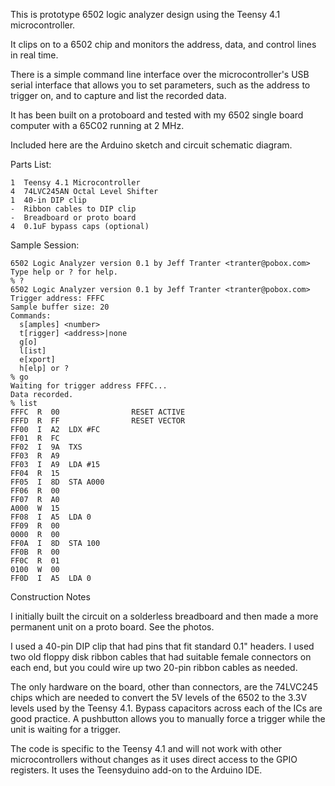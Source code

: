 This is prototype 6502 logic analyzer design using the Teensy 4.1
microcontroller.

It clips on to a 6502 chip and monitors the address, data, and control
lines in real time.

There is a simple command line interface over the microcontroller's
USB serial interface that allows you to set parameters, such as the
address to trigger on, and to capture and list the recorded data.

It has been built on a protoboard and tested with my 6502 single board
computer with a 65C02 running at 2 MHz.

Included here are the Arduino sketch and circuit schematic diagram.

Parts List:

```
1  Teensy 4.1 Microcontroller
4  74LVC245AN Octal Level Shifter
1  40-in DIP clip
-  Ribbon cables to DIP clip
-  Breadboard or proto board
4  0.1uF bypass caps (optional)
```

Sample Session:

```
6502 Logic Analyzer version 0.1 by Jeff Tranter <tranter@pobox.com>
Type help or ? for help.
% ?
6502 Logic Analyzer version 0.1 by Jeff Tranter <tranter@pobox.com>
Trigger address: FFFC
Sample buffer size: 20
Commands:
  s[amples] <number>
  t[rigger] <address>|none
  g[o]
  l[ist]
  e[xport]
  h[elp] or ?
% go
Waiting for trigger address FFFC...
Data recorded.
% list
FFFC  R  00                RESET ACTIVE
FFFD  R  FF                RESET VECTOR
FF00  I  A2  LDX #FC       
FF01  R  FC                
FF02  I  9A  TXS           
FF03  R  A9                
FF03  I  A9  LDA #15       
FF04  R  15                
FF05  I  8D  STA A000      
FF06  R  00                
FF07  R  A0                
A000  W  15                
FF08  I  A5  LDA 0         
FF09  R  00                
0000  R  00                
FF0A  I  8D  STA 100       
FF0B  R  00                
FF0C  R  01                
0100  W  00                
FF0D  I  A5  LDA 0
```

Construction Notes

I initially built the circuit on a solderless breadboard and then made
a more permanent unit on a proto board. See the photos.

I used a 40-pin DIP clip that had pins that fit standard 0.1" headers.
I used two old floppy disk ribbon cables that had suitable female
connectors on each end, but you could wire up two 20-pin ribbon cables
as needed.

The only hardware on the board, other than connectors, are the
74LVC245 chips which are needed to convert the 5V levels of the 6502
to the 3.3V levels used by the Teensy 4.1. Bypass capacitors across
each of the ICs are good practice. A pushbutton allows you to manually
force a trigger while the unit is waiting for a trigger.

The code is specific to the Teensy 4.1 and will not work with other
microcontrollers without changes as it uses direct access to the GPIO
registers. It uses the Teensyduino add-on to the Arduino IDE.

